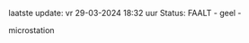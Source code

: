 laatste update: 
vr 29-03-2024 18:32   uur 
Status: FAALT - geel - 
<div class="service Y">microstation</div>